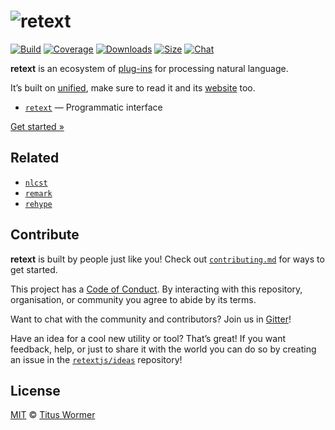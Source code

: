 # ![retext][logo]

[![Build][build-badge]][build]
[![Coverage][coverage-badge]][coverage]
[![Downloads][downloads-badge]][downloads]
[![Size][size-badge]][size]
[![Chat][chat-badge]][chat]

**retext** is an ecosystem of [plug-ins][plugins] for processing
natural language.

It’s built on [unified][], make sure to read it and its [website][] too.

*   [`retext`][api] — Programmatic interface

[Get started »][getting-started]

## Related

*   [`nlcst`](https://github.com/syntax-tree/nlcst)
*   [`remark`](https://github.com/wooorm/remark)
*   [`rehype`](https://github.com/rehypejs/rehype)

## Contribute

**retext** is built by people just like you!  Check out
[`contributing.md`][contributing] for ways to get started.

This project has a [Code of Conduct][coc].  By interacting with this repository,
organisation, or community you agree to abide by its terms.

Want to chat with the community and contributors?  Join us in [Gitter][chat]!

Have an idea for a cool new utility or tool?  That’s great!  If you want
feedback, help, or just to share it with the world you can do so by creating
an issue in the [`retextjs/ideas`][ideas] repository!

## License

[MIT][license] © [Titus Wormer][author]

<!-- Definitions -->

[logo]: https://cdn.rawgit.com/retextjs/retext/3879855/logo.svg

[build-badge]: https://img.shields.io/travis/retextjs/retext.svg

[build]: https://travis-ci.org/retextjs/retext

[coverage-badge]: https://img.shields.io/codecov/c/github/retextjs/retext.svg

[coverage]: https://codecov.io/github/retextjs/retext

[downloads-badge]: https://img.shields.io/npm/dm/retext.svg

[downloads]: https://www.npmjs.com/package/retext

[size-badge]: https://img.shields.io/bundlephobia/minzip/retext.svg

[size]: https://bundlephobia.com/result?p=retext

[chat-badge]: https://img.shields.io/badge/join%20the%20community-on%20spectrum-7b16ff.svg

[chat]: https://spectrum.chat/unified/retext

[api]: https://github.com/retextjs/retext/tree/master/packages/retext

[plugins]: https://github.com/retextjs/retext/tree/master/doc/plugins.md

[getting-started]: https://github.com/retextjs/retext/tree/master/doc/getting-started.md

[unified]: https://github.com/unifiedjs/unified

[website]: https://unifiedjs.github.io

[license]: license

[author]: https://wooorm.com

[contributing]: contributing.md

[coc]: code-of-conduct.md

[ideas]: https://github.com/retextjs/ideas
